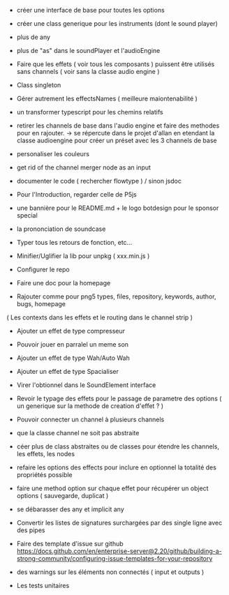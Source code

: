 - créer une interface de base pour toutes les options
- créer une class generique pour les instruments (dont le sound player)
- plus de any
- plus de "as" dans le soundPlayer et l'audioEngine
- Faire que les effets ( voir tous les composants ) puissent être utilisés sans channels ( voir sans la classe audio engine )
- Class singleton
- Gérer autrement les effectsNames ( meilleure maiontenabilité )
- un transformer typescript pour les chemins relatifs

- retirer les channels de base dans l'audio engine et faire des methodes pour en rajouter.
  -> se répercute dans le projet d'allan en etendant la classe audioengine pour créer un préset avec les 3 channels de base

- personaliser les couleurs

- get rid of the channel merger node as an input

- documenter le code ( rechercher flowtype ) / sinon jsdoc

- Pour l'Introduction, regarder celle de P5js
- une bannière pour le README.md + le logo botdesign pour le sponsor special
- la prononciation de soundcase
- Typer tous les retours de fonction, etc...
- Minifier/Uglifier la lib pour unpkg ( xxx.min.js )
- Configurer le repo
- Faire une doc pour la homepage
- Rajouter comme pour png5 types, files, repository, keywords, author, bugs, homepage

( Les contexts dans les effets et le routing dans le channel strip )

- Ajouter un effet de type compresseur
- Pouvoir jouer en parralel un meme son
- Ajouter un effet de type Wah/Auto Wah
- Ajouter un effet de type Spacialiser

- Virer l'obtionnel dans le SoundElement interface

- Revoir le typage des effets pour le passage de parametre des options ( un generique sur la methode de creation d'effet ? )

- Pouvoir connecter un channel à plusieurs channels

- que la classe channel ne soit pas abstraite
- céer plus de class abstraites ou de classes pour étendre les channels, les effets, les nodes

- refaire les options des effects pour inclure en optionnel la totalité des propriétés possible
- faire une method option sur chaque effet pour récupérer un object options ( sauvegarde, duplicat )

- se débarasser des any et implicit any

- Convertir les listes de signatures surchargées par des single ligne avec des pipes

- Faire des template d'issue sur github
  https://docs.github.com/en/enterprise-server@2.20/github/building-a-strong-community/configuring-issue-templates-for-your-repository

- des warnings sur les éléments non connectés ( input et outputs )
- Les tests unitaires
